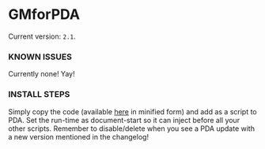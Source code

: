 # GMforPDA

Current version: `2.1`.

### KNOWN ISSUES
Currently none! Yay!

### INSTALL STEPS
Simply copy the code (available [here](GMforPDA.raw.user.js) in minified form) and add as a script to PDA. Set the run-time as document-start so it can inject before all your other scripts. Remember to disable/delete when you see a PDA update with a new version mentioned in the changelog!